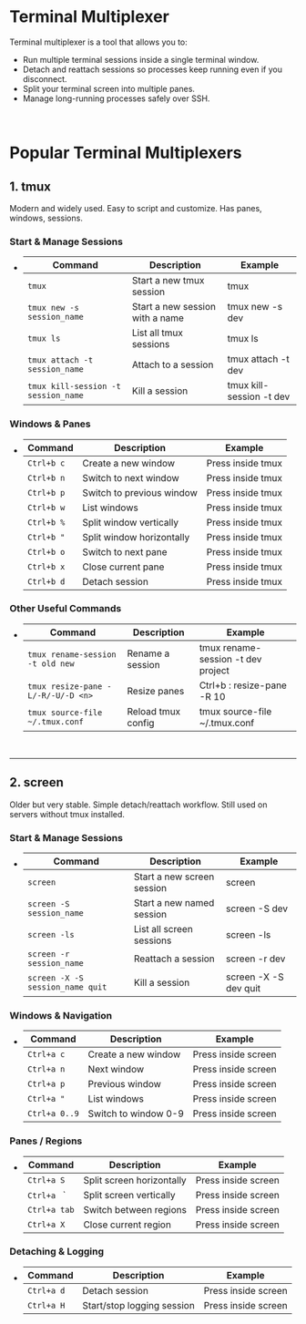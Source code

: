 # Terminal Multiplexer

Terminal multiplexer is a tool that allows you to:

- Run multiple terminal sessions inside a single terminal window.
- Detach and reattach sessions so processes keep running even if you disconnect.
- Split your terminal screen into multiple panes.
- Manage long-running processes safely over SSH.

<br/>

# Popular Terminal Multiplexers

## 1. tmux

Modern and widely used. Easy to script and customize. Has panes, windows, sessions.

### Start & Manage Sessions

- | Command                             | Description                     | Example                  |
  | ----------------------------------- | ------------------------------- | ------------------------ |
  | `tmux`                              | Start a new tmux session        | tmux                     |
  | `tmux new -s session_name`          | Start a new session with a name | tmux new -s dev          |
  | `tmux ls`                           | List all tmux sessions          | tmux ls                  |
  | `tmux attach -t session_name`       | Attach to a session             | tmux attach -t dev       |
  | `tmux kill-session -t session_name` | Kill a session                  | tmux kill-session -t dev |

### Windows & Panes

- | Command    | Description               | Example           |
  | ---------- | ------------------------- | ----------------- |
  | `Ctrl+b c` | Create a new window       | Press inside tmux |
  | `Ctrl+b n` | Switch to next window     | Press inside tmux |
  | `Ctrl+b p` | Switch to previous window | Press inside tmux |
  | `Ctrl+b w` | List windows              | Press inside tmux |
  | `Ctrl+b %` | Split window vertically   | Press inside tmux |
  | `Ctrl+b "` | Split window horizontally | Press inside tmux |
  | `Ctrl+b o` | Switch to next pane       | Press inside tmux |
  | `Ctrl+b x` | Close current pane        | Press inside tmux |
  | `Ctrl+b d` | Detach session            | Press inside tmux |

### Other Useful Commands

- | Command                            | Description        | Example                            |
  | ---------------------------------- | ------------------ | ---------------------------------- |
  | `tmux rename-session -t old new`   | Rename a session   | tmux rename-session -t dev project |
  | `tmux resize-pane -L/-R/-U/-D <n>` | Resize panes       | Ctrl+b : resize-pane -R 10         |
  | `tmux source-file ~/.tmux.conf`    | Reload tmux config | tmux source-file ~/.tmux.conf      |

<br/>

---

## 2. screen

Older but very stable. Simple detach/reattach workflow. Still used on servers without tmux installed.

### Start & Manage Sessions

- | Command                          | Description                | Example               |
  | -------------------------------- | -------------------------- | --------------------- |
  | `screen`                         | Start a new screen session | screen                |
  | `screen -S session_name`         | Start a new named session  | screen -S dev         |
  | `screen -ls`                     | List all screen sessions   | screen -ls            |
  | `screen -r session_name`         | Reattach a session         | screen -r dev         |
  | `screen -X -S session_name quit` | Kill a session             | screen -X -S dev quit |

### Windows & Navigation

- | Command       | Description          | Example             |
  | ------------- | -------------------- | ------------------- |
  | `Ctrl+a c`    | Create a new window  | Press inside screen |
  | `Ctrl+a n`    | Next window          | Press inside screen |
  | `Ctrl+a p`    | Previous window      | Press inside screen |
  | `Ctrl+a "`    | List windows         | Press inside screen |
  | `Ctrl+a 0..9` | Switch to window 0-9 | Press inside screen |

### Panes / Regions

- | Command      | Description               | Example             |
  | ------------ | ------------------------- | ------------------- |
  | `Ctrl+a S`   | Split screen horizontally | Press inside screen |
  | `Ctrl+a ` `  | Split screen vertically   | Press inside screen |
  | `Ctrl+a tab` | Switch between regions    | Press inside screen |
  | `Ctrl+a X`   | Close current region      | Press inside screen |

### Detaching & Logging

- | Command    | Description                | Example             |
  | ---------- | -------------------------- | ------------------- |
  | `Ctrl+a d` | Detach session             | Press inside screen |
  | `Ctrl+a H` | Start/stop logging session | Press inside screen |
